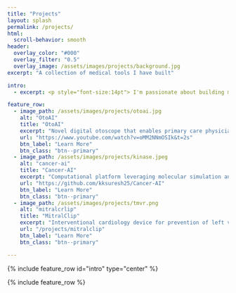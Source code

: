 ```yaml
---
title: "Projects"
layout: splash
permalink: /projects/
html:
  scroll-behavior: smooth
header:
  overlay_color: "#000"
  overlay_filter: "0.5"
  overlay_image: /assets/images/projects/background.jpg
excerpt: "A collection of medical tools I have built" 

intro: 
  - excerpt: <p style="font-size:14pt"> I'm passionate about building medical devices that can allow physicians to provide better and more <b> personalized care</b> for patients. The following are some of the projects I have worked on at the intersection of <b>bioengineering</b> and <b>medicine</b>. </p>

feature_row:
  - image_path: /assets/images/projects/otoai.jpg 
    alt: "OtoAI"
    title: "OtoAI"
    excerpt: "Novel digital otoscope that enables primary care physicians to take images of the inner ear and leverages machine learning to diagnose abnormal ear pathologies."
    url: "https://www.youtube.com/watch?v=oMM2NNmOSIk&t=2s"
    btn_label: "Learn More"
    btn_class: "btn--primary"
  - image_path: /assets/images/projects/kinase.jpeg
    alt: "cancer-ai"
    title: "Cancer-AI"
    excerpt: "Computational platform leveraging molecular simulation and machine learning for in silico profiling of activating kinase mutations in cancer."
    url: "https://github.com/kksuresh25/Cancer-AI"
    btn_label: "Learn More"
    btn_class: "btn--primary"
  - image_path: /assets/images/projects/tmvr.png
    alt: "mitralcrlip"
    title: "MitralClip"
    excerpt: "Interventional cardiology device for prevention of left ventricular outflow tract obstruction (LVOTO) during transcatheter mitral valve replacement."
    url: "/projects/mitralclip"
    btn_label: "Learn More"
    btn_class: "btn--primary"

---
```


{% include feature_row id="intro" type="center" %}

{% include feature_row %}
